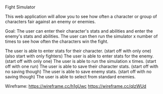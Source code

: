 Fight Simulator

This web application will allow you to see how often a character or group of characters fair against an enemy or enemies.

Goal: The user can enter their character's stats and abilities and enter the enemy's stats and abilities. The user can then run the simulator x number of times to see how often the characters win the fight.

The user is able to enter stats for their character. (start off with only one) (also start with only fighters)
The user is able to enter stats for the enemy. (start off with only one)
The user is able to run the simulation x times. (start off with one run)
The user is able to save their character stats. (start off with no saving though)
The user is able to save enemy stats. (start off with no saving though)
The user is able to select from standard enemies.

Wireframe: https://wireframe.cc/h1gUwc
https://wireframe.cc/qlzWUd
